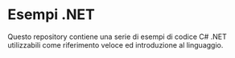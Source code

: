 Esempi .NET
===========

Questo repository contiene una serie di esempi di codice C# .NET utilizzabili
come riferimento veloce ed introduzione al linguaggio.

